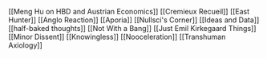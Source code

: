 [[Meng Hu on HBD and Austrian Economics]]
[[Cremieux Recueil]]
[[East Hunter]]
[[Anglo Reaction]]
[[Aporia]]
[[Nullsci's Corner]]
[[Ideas and Data]]
[[half-baked thoughts]]
[[Not With a Bang]]
[[Just Emil Kirkegaard Things]]
[[Minor Dissent]]
[[Knowingless]]
[[Nooceleration]]
[[Transhuman Axiology]]
